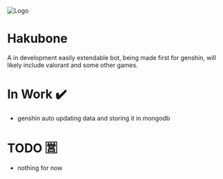![Logo](https://github.com/reko-beep/hakubone/blob/master/logo.png?raw=true)

# Hakubone

A in development easily extendable bot, being made first for genshin, will likely include valorant and some other games.

# In Work ✔️

- genshin auto updating data and storing it in mongodb

# TODO 🈺

- nothing for now
